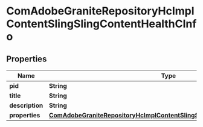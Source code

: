 
# ComAdobeGraniteRepositoryHcImplContentSlingSlingContentHealthCInfo

## Properties
Name | Type | Description | Notes
------------ | ------------- | ------------- | -------------
**pid** | **String** |  |  [optional]
**title** | **String** |  |  [optional]
**description** | **String** |  |  [optional]
**properties** | [**ComAdobeGraniteRepositoryHcImplContentSlingSlingContentHealthCProperties**](ComAdobeGraniteRepositoryHcImplContentSlingSlingContentHealthCProperties.md) |  |  [optional]




